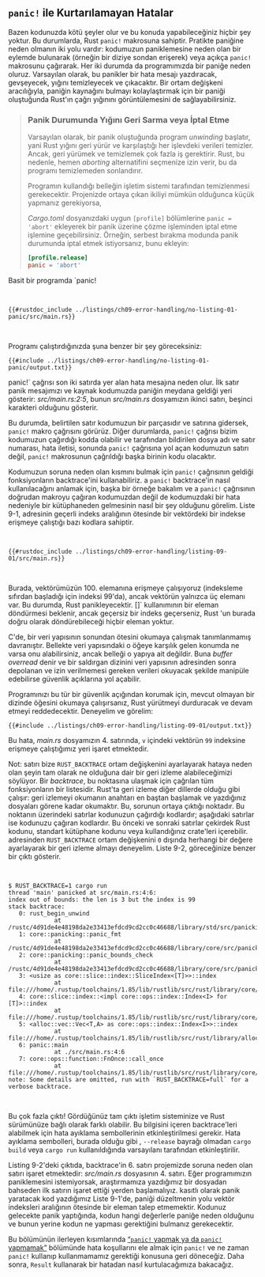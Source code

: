 ## `panic!` ile Kurtarılamayan Hatalar

Bazen kodunuzda kötü şeyler olur ve
bu konuda yapabileceğiniz hiçbir şey yoktur. Bu durumlarda, Rust `panic!` makrosuna sahiptir. Pratikte
paniğine neden olmanın iki yolu vardır: kodumuzun paniklemesine neden olan bir eylemde bulunarak (örneğin
bir diziye sondan erişerek) veya açıkça `panic!` makrosunu çağırarak.
Her iki durumda da programımızda bir paniğe neden oluruz. Varsayılan olarak, bu panikler
bir hata mesajı yazdıracak, gevşeyecek, yığını temizleyecek ve çıkacaktır. Bir
ortam değişkeni aracılığıyla, paniğin kaynağını bulmayı kolaylaştırmak için bir
paniği oluştuğunda Rust'ın çağrı yığınını görüntülemesini de sağlayabilirsiniz.

> ### Panik Durumunda Yığını Geri Sarma veya İptal Etme
>
> Varsayılan olarak, bir panik oluştuğunda program _unwinding_ başlatır, yani
> Rust yığını geri yürür ve
> karşılaştığı her işlevdeki verileri temizler. Ancak, geri yürümek ve temizlemek çok fazla iş gerektirir. Rust,
> bu nedenle, hemen _aborting_ alternatifini seçmenize izin verir,
> bu da programı temizlemeden sonlandırır.
>
> Programın kullandığı belleğin
> işletim sistemi tarafından temizlenmesi gerekecektir. Projenizde ortaya çıkan ikiliyi mümkün olduğunca
> küçük yapmanız gerekiyorsa,
>
> _Cargo.toml_ dosyanızdaki uygun `[profile]` bölümlerine `panic = 'abort'` ekleyerek bir panik üzerine çözme işleminden iptal etme işlemine geçebilirsiniz. Örneğin, serbest bırakma modunda panik durumunda iptal etmek istiyorsanız,
> bunu ekleyin:
>
> ```toml
> [profile.release]
> panic = 'abort'
> ```

Basit bir programda `panic!

<Listing file-name="src/main.rs">

```rust,should_panic,panics
{{#rustdoc_include ../listings/ch09-error-handling/no-listing-01-panic/src/main.rs}}
```

</Listing>

Programı çalıştırdığınızda şuna benzer bir şey göreceksiniz:

```console
{{#include ../listings/ch09-error-handling/no-listing-01-panic/output.txt}}
```

panic!` çağrısı son iki satırda yer alan hata mesajına neden olur.
İlk satır panik mesajımızı ve kaynak kodumuzda
paniğin meydana geldiği yeri gösterir: _src/main.rs:2:5_, bunun _src/main.rs_ dosyamızın ikinci satırı,
beşinci karakteri olduğunu gösterir.

Bu durumda, belirtilen satır kodumuzun bir parçasıdır ve
satırına gidersek, `panic!` makro çağrısını görürüz. Diğer durumlarda, `panic!` çağrısı
bizim kodumuzun çağırdığı kodda olabilir ve
tarafından bildirilen dosya adı ve satır numarası, hata iletisi, sonunda `panic!` çağrısına yol açan kodumuzun satırı değil, `panic!` makrosunun
çağrıldığı başka birinin kodu olacaktır.

<!-- Eski başlık. Kaldırmayın yoksa bağlantılar kopabilir. -->

<a id="using-a-panic-backtrace"></a>

Kodumuzun soruna neden olan kısmını
bulmak için `panic!` çağrısının geldiği fonksiyonların backtrace'ini kullanabiliriz. a `panic!` backtrace'in nasıl kullanılacağını anlamak için, başka bir örneğe bakalım ve
a `panic!` çağrısının
doğrudan makroyu çağıran kodumuzdan değil de kodumuzdaki bir hata nedeniyle bir kütüphaneden gelmesinin nasıl bir şey olduğunu görelim. Liste 9-1,
adresinin geçerli indeks aralığının ötesinde bir vektördeki bir indekse erişmeye çalıştığı bazı kodlara sahiptir.

<Listing number="9-1" file-name="src/main.rs" caption="Attempting to access an element beyond the end of a vector, which will cause a call to `panic!`">

```rust,should_panic,panics
{{#rustdoc_include ../listings/ch09-error-handling/listing-09-01/src/main.rs}}
```

</Listing>

Burada, vektörümüzün 100. elemanına erişmeye çalışıyoruz (indeksleme sıfırdan başladığı için
indeksi 99'da), ancak vektörün yalnızca üç
elemanı var. Bu durumda, Rust panikleyecektir. []` kullanımının
bir eleman döndürmesi beklenir, ancak geçersiz bir indeks geçerseniz, Rust
'un burada doğru olarak döndürebileceği hiçbir eleman yoktur.

C'de, bir veri yapısının sonundan ötesini okumaya çalışmak tanımlanmamış
davranıştır. Bellekte
veri yapısındaki o öğeye karşılık gelen konumda ne varsa onu alabilirsiniz, ancak
belleği o yapıya ait değildir. Buna _buffer overread_ denir ve bir saldırgan
dizinini veri yapısının
adresinden sonra depolanan ve izin verilmemesi gereken verileri okuyacak şekilde manipüle edebilirse
güvenlik açıklarına yol açabilir.

Programınızı bu tür bir güvenlik açığından korumak için, mevcut olmayan bir dizinde
öğesini okumaya çalışırsanız, Rust yürütmeyi durduracak ve
devam etmeyi reddedecektir. Deneyelim ve görelim:

```console
{{#include ../listings/ch09-error-handling/listing-09-01/output.txt}}
```

Bu hata, _main.rs_ dosyamızın 4. satırında, `v` içindeki vektörün
`99` indeksine erişmeye çalıştığımız yeri işaret etmektedir.

Not: satırı bize `RUST_BACKTRACE` ortam
değişkenini ayarlayarak hataya neden olan şeyin tam olarak ne olduğuna dair bir geri izleme alabileceğimizi söylüyor. Bir
_backtrace_, bu
noktasına ulaşmak için çağrılan tüm fonksiyonların bir listesidir. Rust'ta geri izleme diğer dillerde olduğu gibi çalışır:
geri izlemeyi okumanın anahtarı en baştan başlamak ve
yazdığınız dosyaları görene kadar okumaktır. Bu, sorunun ortaya çıktığı noktadır. Bu noktanın üzerindeki satırlar
kodunuzun çağırdığı kodlardır; aşağıdaki satırlar ise
kodunuzu çağıran kodlardır. Bu önceki ve sonraki satırlar çekirdek Rust kodunu, standart
kütüphane kodunu veya kullandığınız crate'leri içerebilir. adresinden `RUST_BACKTRACE` ortam değişkenini `0` dışında herhangi bir değere ayarlayarak bir geri izleme almayı deneyelim.
Liste 9-2, göreceğinize benzer bir çıktı gösterir.

<!-- manual-regeneration
cd listings/ch09-error-handling/listing-09-01
RUST_BACKTRACE=1 cargo run
copy the backtrace output below
check the backtrace number mentioned in the text below the listing
-->

<Listing number="9-2" caption="The backtrace generated by a call to `panic!` displayed when the environment variable `RUST_BACKTRACE` is set">

```console
$ RUST_BACKTRACE=1 cargo run
thread 'main' panicked at src/main.rs:4:6:
index out of bounds: the len is 3 but the index is 99
stack backtrace:
   0: rust_begin_unwind
             at /rustc/4d91de4e48198da2e33413efdcd9cd2cc0c46688/library/std/src/panicking.rs:692:5
   1: core::panicking::panic_fmt
             at /rustc/4d91de4e48198da2e33413efdcd9cd2cc0c46688/library/core/src/panicking.rs:75:14
   2: core::panicking::panic_bounds_check
             at /rustc/4d91de4e48198da2e33413efdcd9cd2cc0c46688/library/core/src/panicking.rs:273:5
   3: <usize as core::slice::index::SliceIndex<[T]>>::index
             at file:///home/.rustup/toolchains/1.85/lib/rustlib/src/rust/library/core/src/slice/index.rs:274:10
   4: core::slice::index::<impl core::ops::index::Index<I> for [T]>::index
             at file:///home/.rustup/toolchains/1.85/lib/rustlib/src/rust/library/core/src/slice/index.rs:16:9
   5: <alloc::vec::Vec<T,A> as core::ops::index::Index<I>>::index
             at file:///home/.rustup/toolchains/1.85/lib/rustlib/src/rust/library/alloc/src/vec/mod.rs:3361:9
   6: panic::main
             at ./src/main.rs:4:6
   7: core::ops::function::FnOnce::call_once
             at file:///home/.rustup/toolchains/1.85/lib/rustlib/src/rust/library/core/src/ops/function.rs:250:5
note: Some details are omitted, run with `RUST_BACKTRACE=full` for a verbose backtrace.
```

</Listing>

Bu çok fazla çıktı! Gördüğünüz tam çıktı
işletim sisteminize ve Rust sürümünüze bağlı olarak farklı olabilir. Bu
bilgisini içeren backtrace'leri alabilmek için hata ayıklama sembollerinin etkinleştirilmesi gerekir. Hata ayıklama sembolleri, burada olduğu gibi
, `--release` bayrağı olmadan `cargo build` veya `cargo run` kullanıldığında
varsayılanı tarafından etkinleştirilir.

Listing 9-2'deki çıktıda, backtrace'in 6. satırı
projemizde soruna neden olan satırı işaret etmektedir: _src/main.rs_ dosyasının 4. satırı. Eğer
programımızın paniklemesini istemiyorsak, araştırmamıza
yazdığımız bir dosyadan bahseden ilk satırın işaret ettiği yerden başlamalıyız. kasıtlı olarak panik yaratacak kod yazdığımız Liste 9-1'de, paniği düzeltmenin yolu
vektör indeksleri aralığının ötesinde bir eleman talep etmemektir. Kodunuz
gelecekte panik yaptığında, kodun
hangi değerlerle paniğe neden olduğunu ve bunun yerine kodun ne yapması gerektiğini bulmanız gerekecektir.

Bu
bölümünün ilerleyen kısımlarında [“`panic!` yapmak ya da
`panic!` yapmamak”][to-panic-or-not-to-panic]<!-- ignore --> bölümünde hata koşullarını ele almak için `panic!` ve ne zaman `panic!` kullanıp kullanmamamız gerektiği konusuna geri döneceğiz. Daha sonra, `Result` kullanarak bir hatadan nasıl kurtulacağımıza bakacağız.

[to-panic-or-not-to-panic]: ch09-03-to-panic-or-not-to-panic.md#panic-yapmak-ya-da-panic-yapmamak